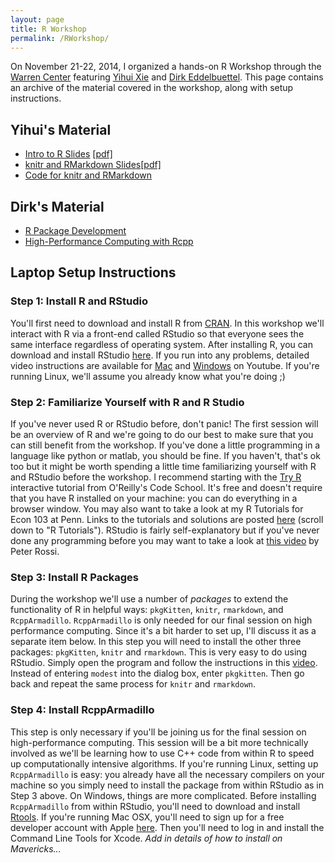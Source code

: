 ```yaml
---
layout: page
title: R Workshop
permalink: /RWorkshop/
---
```


On November 21-22, 2014, I organized a hands-on R Workshop through the [Warren Center](http://warrencenter.upenn.edu) featuring [Yihui Xie](http://yihui.name) and [Dirk Eddelbuettel](http://dirk.eddelbuettel.com).
This page contains an archive of the material covered in the workshop, along with setup instructions.

## Yihui's Material

- [Intro to R Slides](http://bit.ly/upenn-r-yihui-1) [[pdf]](http://ditraglia.com/pdf/yihui1.pdf)
- [knitr and RMarkdown Slides](http://bit.ly/upenn-r-yihui-2)[[pdf]](http://ditraglia.com/pdf/yihui2.pdf)
- [Code for knitr and RMarkdown](http://bit.ly/upenn-r-yihui-3)

## Dirk's Material

- [R Package Development](http://dirk.eddelbuettel.com/papers/r_package_development_nov2014.pdf)
- [High-Performance Computing with Rcpp](http://dirk.eddelbuettel.com/papers/rcpp_rcpparmadillo_nov2014.pdf)

## Laptop Setup Instructions

### Step 1: Install R and RStudio

You'll first need to download and install R from [CRAN](http://cran.r-project.org/). 
In this workshop we'll interact with R via a front-end called RStudio so that everyone sees the same interface regardless of operating system. 
After installing R, you can download and install RStudio [here](http://www.rstudio.com/products/rstudio/download).
If you run into any problems, detailed video instructions are available for [Mac](https://www.youtube.com/watch?v=cX532N_XLIs) and [Windows](https://www.youtube.com/watch?v=eD07NznguA4) on Youtube.
If you're running Linux, we'll assume you already know what you're doing ;)
 
### Step 2: Familiarize Yourself with R and R Studio

If you've never used R or RStudio before, don't panic! 
The first session will be an overview of R and we're going to do our best to make sure that you can still benefit from the workshop. 
If you've done a little programming in a language like python or matlab, you should be fine. 
If you haven't, that's ok too but it might be worth spending a little time familiarizing yourself with R and RStudio before the workshop. 
I recommend starting with the [Try R](http://tryr.codeschool.com/) interactive tutorial from O'Reilly's Code School. 
It's free and doesn't require that you have R installed on your machine: you can do everything in a browser window. 
You may also want to take a look at my R Tutorials for Econ 103 at Penn. Links to the tutorials and solutions are posted [here](http://ditraglia.com/Econ103Public) (scroll down to "R Tutorials"). 
RStudio is fairly self-explanatory but if you've never done any programming before you may want to take a look at [this video](https://www.youtube.com/watch?v=Px-6a7fetCg) by Peter Rossi.

### Step 3: Install R Packages

During the workshop we'll use a number of *packages* to extend the functionality of R in helpful ways: ``pkgKitten``, ``knitr``, ``rmarkdown``, and ``RcppArmadillo``.
``RcppArmadillo`` is only needed for our final session on high performance computing. 
Since it's a bit harder to set up, I'll discuss it as a separate item below. In this step you will need to install the other three packages: ``pkgKitten``, ``knitr`` and ``rmarkdown``.
This is very easy to do using RStudio. Simply open the program and follow the instructions in this [video](https://www.youtube.com/watch?v=u1r5XTqrCTQ").
Instead of entering ``modest`` into the dialog box, enter ``pkgkitten``.
Then go back and repeat the same process for ``knitr`` and ``rmarkdown``.

### Step 4: Install RcppArmadillo

This step is only necessary if you'll be joining us for the final session on high-performance computing. 
This session will be a bit more technically involved as we'll be learning how to use C++ code from within R to speed up computationally intensive algorithms. 
If you're running Linux, setting up ``RcppArmadillo`` is easy: you already have all the necessary compilers on your machine so you simply need to install the package from within RStudio as in Step 3 above. 
On Windows, things are more complicated. 
Before installing ``RcppArmadillo`` from within RStudio, you'll need to download and install [Rtools](http://cran.r-project.org/bin/windows/Rtools).
If you're running Mac OSX, you'll need to sign up for a free developer account with Apple [here](https://developer.apple.com/register/).
Then you'll need to log in and install the Command Line Tools for Xcode. 
*Add in details of how to install on Mavericks...*
